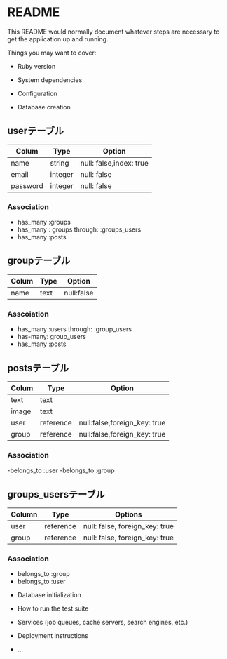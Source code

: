 # README

This README would normally document whatever steps are necessary to get the
application up and running.

Things you may want to cover:

* Ruby version

* System dependencies

* Configuration

* Database creation

## userテーブル

|Colum|Type|Option|
|-----|----|------|
|name|string|null: false,index: true|
|email|integer|null: false|
|password|integer|null: false|

### Association
- has_many :groups
- has_many : groups through:  :groups_users
- has_many :posts


## groupテーブル
|Colum|Type|Option|
|-----|----|------|
|name|text|null:false|

### Asscoiation
- has_many :users through: :group_users
- has-many: group_users
- has_many :posts


## postsテーブル
|Colum|Type|Option|
|-----|----|------|
|text|text|| 
|image|text||
|user|reference|null:false,foreign_key: true |
|group|reference|null:false,foreign_key: true |

### Association
-belongs_to :user
-belongs_to :group


## groups_usersテーブル

|Column|Type|Options|
|------|----|-------|
|user|reference|null: false, foreign_key: true|
|group|reference|null: false, foreign_key: true|

### Association
- belongs_to :group
- belongs_to :user



* Database initialization

* How to run the test suite

* Services (job queues, cache servers, search engines, etc.)

* Deployment instructions

* ...
